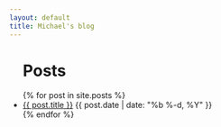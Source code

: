 ```yaml
---
layout: default
title: Michael's blog
---
```


<ul class="Posts">
  <h1>Posts</h1>
  {% for post in site.posts %}
    <li class="PostItem">
      <!-- <span class="post-meta">{{ post.date | date: "%b %-d, %Y" }}: </span> -->
      <!-- <a class="post-link" href="{{ post.url }}">{{ post.title }}</a> -->
      <a class="PostItem__Title" href="{{ post.url }}">{{ post.title }}</a>
      <span class="PostItem__Date">{{ post.date | date: "%b %-d, %Y" }}</span>
    </li>
  {% endfor %}
</ul>

  <!-- <p class="rss-subscribe">subscribe <a href="{{ "/feed.xml" | prepend: site.baseurl }}">via RSS</a></p> -->

